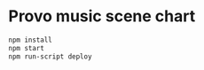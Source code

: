 Provo music scene chart
=======================

```bash
npm install
npm start
npm run-script deploy
```
